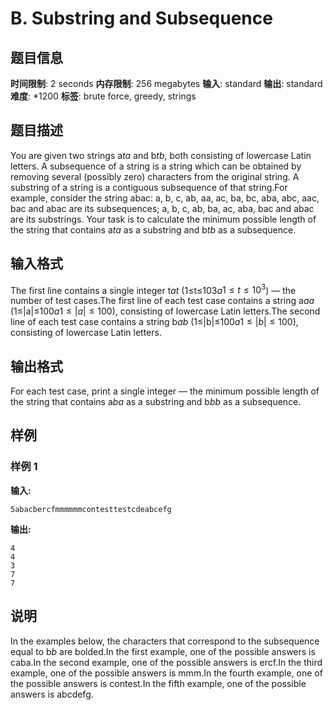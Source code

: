 # B. Substring and Subsequence

## 题目信息

**时间限制**: 2 seconds
**内存限制**: 256 megabytes
**输入**: standard
**输出**: standard
**难度**: *1200
**标签**: brute force, greedy, strings

## 题目描述

You are given two strings a$t$$a$ and b$t$$b$, both consisting of lowercase Latin letters. A subsequence of a string is a string which can be obtained by removing several (possibly zero) characters from the original string. A substring of a string is a contiguous subsequence of that string.For example, consider the string abac: a, b, c, ab, aa, ac, ba, bc, aba, abc, aac, bac and abac are its subsequences; a, b, c, ab, ba, ac, aba, bac and abac are its substrings. Your task is to calculate the minimum possible length of the string that contains a$t$$a$ as a substring and b$t$$b$ as a subsequence.

## 输入格式

The first line contains a single integer t$a$$t$ (1≤t≤103$a$$1 \le t \le 10^3$) — the number of test cases.The first line of each test case contains a string a$a$$a$ (1≤|a|≤100$a$$1 \le |a| \le 100$), consisting of lowercase Latin letters.The second line of each test case contains a string b$a$$b$ (1≤|b|≤100$a$$1 \le |b| \le 100$), consisting of lowercase Latin letters.

## 输出格式

For each test case, print a single integer — the minimum possible length of the string that contains a$b$$a$ as a substring and b$b$$b$ as a subsequence.

## 样例

### 样例 1

**输入:**
```
5abacbercfmmmmmmcontesttestcdeabcefg
```

**输出:**
```
4
4
3
7
7
```

## 说明

In the examples below, the characters that correspond to the subsequence equal to b$b$ are bolded.In the first example, one of the possible answers is caba.In the second example, one of the possible answers is ercf.In the third example, one of the possible answers is mmm.In the fourth example, one of the possible answers is contest.In the fifth example, one of the possible answers is abcdefg.
